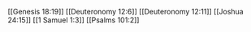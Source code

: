 [[Genesis 18:19]]
[[Deuteronomy 12:6]]
[[Deuteronomy 12:11]]
[[Joshua 24:15]]
[[1 Samuel 1:3]]
[[Psalms 101:2]]
